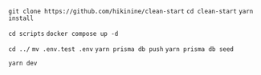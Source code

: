 ``git clone https://github.com/hikinine/clean-start``
``cd clean-start``
``yarn install``

``cd scripts``
``docker compose up -d``

``cd ../``
``mv .env.test .env``
``yarn prisma db push``
``yarn prisma db seed``

``yarn dev``
